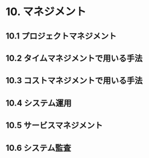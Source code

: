 # 10. マネジメント

## 10.1 プロジェクトマネジメント

## 10.2 タイムマネジメントで用いる手法

## 10.3 コストマネジメントで用いる手法

## 10.4 システム運用

## 10.5 サービスマネジメント

## 10.6 システム監査

